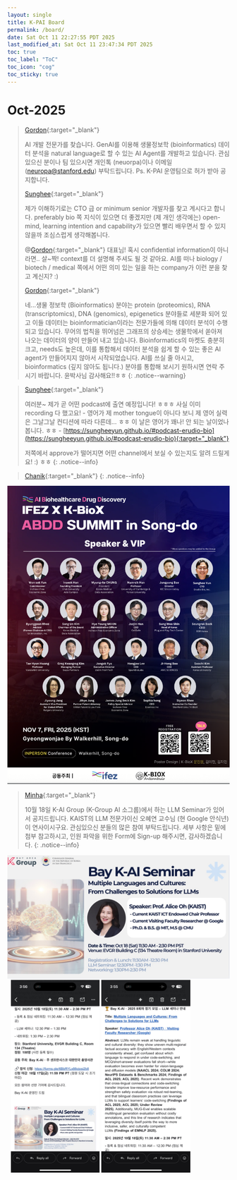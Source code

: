 ```yaml
---
layout: single
title: K-PAI Board
permalink: /board/
date: Sat Oct 11 22:27:55 PDT 2025
last_modified_at: Sat Oct 11 23:47:34 PDT 2025
toc: true
toc_label: "ToC"
toc_icon: "cog"
toc_sticky: true
---
```


# Oct-2025

> [Gordon](https://www.linkedin.com/in/gordon-%EA%B5%B0%ED%98%B8-park-452bab26/){:target="_blank"}
>
> AI 개발 전문가를 찾습니다. GenAI를 이용해 생물정보학 (bioinformatics) 데이터 분석을 natural language로 할 수 있는 AI Agent를 개발하고 있습니다. 관심 있으신 분이나 팀 있으시면 개인톡 (neuorpa)이나 이메일 (neuropa@stanford.edu) 부탁드립니다. Ps. K-PAI 운영팀으로 허가 받아 공지합니다.
>
> [Sunghee](https://sungheeyun.github.io){:target="_blank"}
>
> 제가 이해하기로는 CTO 급 or minimum senior 개발자를 찾고 계시다고 합니다. preferably bio 쪽 지식이 있으면 더 좋겠지만 (제 개인 생각에는) open-mind, learning intention and capability가 있으면 빨리 배우면서 할 수 있지 않을까 조심스럽게 생각해봅니다.
>
> @[Gordon](https://www.linkedin.com/in/gordon-%EA%B5%B0%ED%98%B8-park-452bab26/){:target="_blank"} 대표님! 혹시 confidential information이 아니라면.. 살~짝! context를 더 설명해 주셔도 될 것 같아요. AI를 떠나 biology / biotech / medical 쪽에서 어떤 의미 있는 일을 하는 company가 이런 분을 찾고 계신지? :)
>
> [Gordon](https://www.linkedin.com/in/gordon-%EA%B5%B0%ED%98%B8-park-452bab26/){:target="_blank"}
>
> 네…생물 정보학 (Bioinformatics) 분야는 protein (proteomics), RNA (transcriptomics), DNA (genomics), epigenetics 분야들로 세분화 되어 있고 이들 데이터는 bioinformatician이라는 전문가들에 의해 데이터 분석이 수행되고 있습니다. 무어의 법칙을 뛰어넘은 그래프의 상승세는 생물학에서 쏟아져 나오는 데이터의 양이 만들어 내고 있습니다. Bioinformatics의 마켓도 충분히 크고, needs도 높은데,  이를 통합해서 데이터 분석을 쉽게 할 수 있는 좋은 AI agent가 만들어지지 않아서 시작되었습니다. AI를 쓰실 줄 아시고, bioinformatics (깊지 않아도 됩니다.) 분야를 통합해 보시기 원하시면 연락 주시기 바랍니다.  윤박사님 감사해요!!ㅎㅎ
{: .notice--warning}

> [Sunghee](https://sungheeyun.github.io){:target="_blank"}
>
> 여러분~ 제가 곧 어떤 podcast에 출연 예정입니다! ㅎㅎㅎ 사실 이미 recording 다 했고요! - 영어가 제 mother tongue이 아니다 보니 제 영어 실력은 그날그날 컨디션에 따라 다른데… ㅎㅎ 이 날은 영어가 꽤나! 안 되는 날이었나 봅니다. ㅎㅎ - [https://sungheeyun.github.io/#podcast-erudio-bio](https://sungheeyun.github.io/#podcast-erudio-bio){:target="_blank"}
>
> 저쪽에서 approve가 떨어지면 어떤 channel에서 보실 수 있는지도 알려 드릴게요! :) ㅎㅎ
{: .notice--info}

> [Chanik](https://www.linkedin.com/in/chanik-park-14878b32/){:target="_blank"}
{: .notice--info}

<div class="img-container">
<img style="max-width:100%;" src="/resource/board/KakaoTalk_Photo_2025-10-11-23-22-15.png">
</div>

> [Minha](https://www.linkedin.com/in/minha-hwang-7440771/){:target="_blank"}
>
> 10월 18일 K-AI Group (K-Group AI 소그룹)에서 하는 LLM Seminar가 있어서 공지드립니다. KAIST의 LLM 전문가이신 오혜연 교수님 (현 Google 안식년)이 연사이시구요. 관심있으신 분들의 많은 참여 부탁드립니다. 세부 사항은 밑에 첨부 참고하시고, 인원 파악을 위한 Form에 Sign-up 해주시면, 감사하겠습니다.
{: .notice--info}

<div class="img-container">
<img src="/resource/board/KakaoTalk_Photo_2025-10-11-23-12-06.jpeg">
</div>

<div class="img-container-justified">
&nbsp;
<img style="max-width: 40%;" src="/resource/board/KakaoTalk_Photo_2025-10-11-23-20-05 001.jpeg">
<img style="max-width: 40%;" src="/resource/board/KakaoTalk_Photo_2025-10-11-23-20-06 002.jpeg">
&nbsp;
</div>
